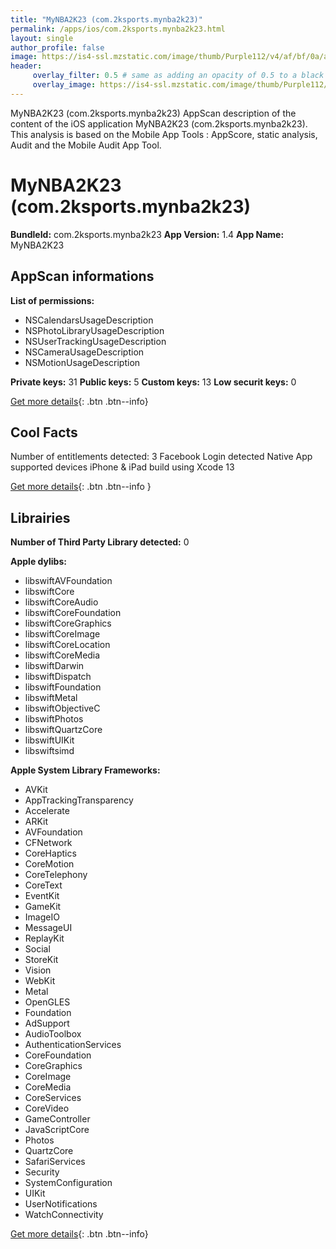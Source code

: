 ```yaml
---
title: "MyNBA2K23 (com.2ksports.mynba2k23)"
permalink: /apps/ios/com.2ksports.mynba2k23.html
layout: single
author_profile: false
image: https://is4-ssl.mzstatic.com/image/thumb/Purple112/v4/af/bf/0a/afbf0a06-ddca-d132-4f3c-5b097654ada7/AppIcon-0-0-1x_U007emarketing-0-0-0-10-0-0-sRGB-0-0-0-GLES2_U002c0-512MB-85-220-0-0.png/512x512bb.jpg
header: 
     overlay_filter: 0.5 # same as adding an opacity of 0.5 to a black background
     overlay_image: https://is4-ssl.mzstatic.com/image/thumb/Purple112/v4/af/bf/0a/afbf0a06-ddca-d132-4f3c-5b097654ada7/AppIcon-0-0-1x_U007emarketing-0-0-0-10-0-0-sRGB-0-0-0-GLES2_U002c0-512MB-85-220-0-0.png/512x512bb.jpg
---
```

MyNBA2K23 (com.2ksports.mynba2k23) AppScan description of the content of the iOS application MyNBA2K23 (com.2ksports.mynba2k23). This analysis is based on the Mobile App Tools : AppScore, static analysis, Audit and the Mobile Audit App Tool.

# MyNBA2K23 (com.2ksports.mynba2k23)

**BundleId:** com.2ksports.mynba2k23
**App Version:** 1.4
**App Name:** MyNBA2K23


## AppScan informations 

**List of permissions:** 
- NSCalendarsUsageDescription
- NSPhotoLibraryUsageDescription
- NSUserTrackingUsageDescription
- NSCameraUsageDescription
- NSMotionUsageDescription
  
  
**Private keys:** 31
**Public keys:** 5
**Custom keys:** 13
**Low securit keys:** 0
  
[Get more details](/pricing.html){: .btn .btn--info}

## Cool Facts

Number of entitlements detected: 3
Facebook Login detected
Native App
supported devices iPhone & iPad
build using Xcode 13
  
[Get more details](/pricing.html){: .btn .btn--info }

## Librairies 
**Number of Third Party Library detected:** 0


**Apple dylibs:**
- libswiftAVFoundation
- libswiftCore
- libswiftCoreAudio
- libswiftCoreFoundation
- libswiftCoreGraphics
- libswiftCoreImage
- libswiftCoreLocation
- libswiftCoreMedia
- libswiftDarwin
- libswiftDispatch
- libswiftFoundation
- libswiftMetal
- libswiftObjectiveC
- libswiftPhotos
- libswiftQuartzCore
- libswiftUIKit
- libswiftsimd


**Apple System Library Frameworks:**
- AVKit
- AppTrackingTransparency
- Accelerate
- ARKit
- AVFoundation
- CFNetwork
- CoreHaptics
- CoreMotion
- CoreTelephony
- CoreText
- EventKit
- GameKit
- ImageIO
- MessageUI
- ReplayKit
- Social
- StoreKit
- Vision
- WebKit
- Metal
- OpenGLES
- Foundation
- AdSupport
- AudioToolbox
- AuthenticationServices
- CoreFoundation
- CoreGraphics
- CoreImage
- CoreMedia
- CoreServices
- CoreVideo
- GameController
- JavaScriptCore
- Photos
- QuartzCore
- SafariServices
- Security
- SystemConfiguration
- UIKit
- UserNotifications
- WatchConnectivity


  
[Get more details](/pricing.html){: .btn .btn--info}

